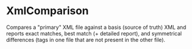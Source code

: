 # XmlComparison
Compares a "primary" XML file against a basis (source of truth) XML and reports exact matches, best match (+ detailed report), and symmetrical differences (tags in one file that are not present in the other file).
